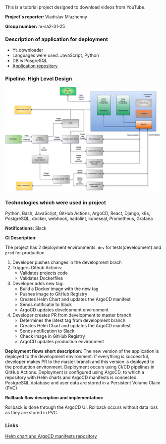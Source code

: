 This is a tutorial project designed to download videos from YouTube.

**Project's reporter:** Vladislav Miazhenny

**Group number:** m-sa2-31-25

### Description of application for deployment

- Yt_downloader
- Languages were used: JavaScript, Python
- DB is PosgreSQL
- [Application repository](https://github.com/infinity-step/final_project)

### Pipeline. High Level Design

![Scheme deploy](./scheme_deploy.drawio.png)

### Technologies which were used in project

Python, Bash, JavaScript, GitHub Actions, ArgoCD, React, Django, k8s, PostgreSQL, docker, webhook, hadolint, kubeseal, Prometheus, Grafana

**Notifications:** Slack


**CI Description:**

The project has 2 deployment environments: `dev` for tests(development) and `prod` for production

1. Developer pushes changes in the development brach
2. Triggers Github Actions:
	- Validates projects code
	- Validates Dockerfiles
3. Developer adds new tag:
	- Build a Docker image with the new tag
	- Pushes image to GitHub Registry
	- Creates Helm Chart and updates the ArgoCD manifest
	- Sends notificatin to Slack
	- ArgoCD updates development environment
4. Developer creates PR from development to master branch
	- Determines the latest tag from development branch
	- Creates Helm Chart and updates the ArgoCD manifest
	- Sends notification to Slack
	- Check image in GitHub Registry
	- ArgoCD updates production environment

**Deployment flows short description:**
The new version of the application is deployed to the development environment. If everything is successful, developer makes PR to the master branch and this version is deployed to the production environment.
Deployment occurs using CI/CD pipelines in GitHub Actions.
Deployment is configured using ArgoCD, to which a repository with Helm charts and ArgoCD manifests is connected.
PostgreSQL database and user data are stored in a Persistent Volume Claim (PVC)



**Rollback flow description and implementation:**

Rollback is done through the ArgoCD UI.
Rollback occurs without data loss as they are stored in PVC.

### Links
[Helm chart and ArgoCD manifests repository](https://github.com/infinity-step/final_project)
